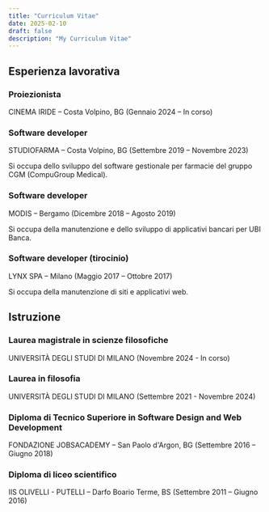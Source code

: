 ```yaml
---
title: "Curriculum Vitae"
date: 2025-02-10
draft: false
description: "My Curriculum Vitae"
---
```


## Esperienza lavorativa

### Proiezionista

CINEMA IRIDE – Costa Volpino, BG (Gennaio 2024 – In corso)

### Software developer

STUDIOFARMA – Costa Volpino, BG (Settembre 2019 – Novembre 2023)

Si occupa dello sviluppo del software gestionale per farmacie del gruppo CGM (CompuGroup Medical).

### Software developer

MODIS – Bergamo (Dicembre 2018 – Agosto 2019)

Si occupa della manutenzione e dello sviluppo di applicativi bancari per UBI Banca.

### Software developer (tirocinio)

LYNX SPA – Milano (Maggio 2017 – Ottobre 2017)

Si occupa della manutenzione di siti e applicativi web.

## Istruzione

### Laurea magistrale in scienze filosofiche
UNIVERSITÀ DEGLI STUDI DI MILANO (Novembre 2024 - In corso)

### Laurea in filosofia
UNIVERSITÀ DEGLI STUDI DI MILANO (Settembre 2021 - Novembre 2024)

### Diploma di Tecnico Superiore in Software Design and Web Development
FONDAZIONE JOBSACADEMY – San Paolo d'Argon, BG (Settembre 2016 – Giugno 2018)

### Diploma di liceo scientifico
IIS OLIVELLI - PUTELLI – Darfo Boario Terme, BS (Settembre 2011 – Giugno 2016)
